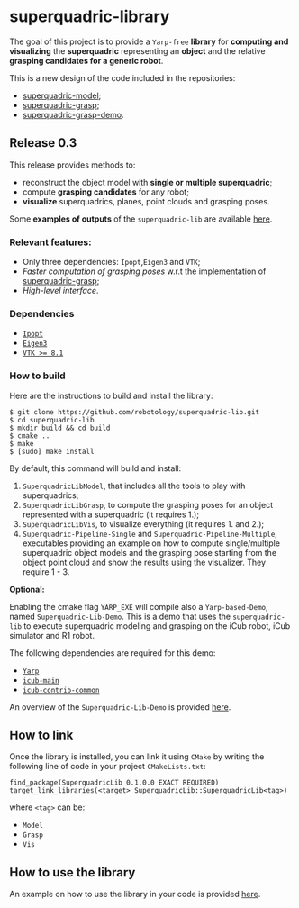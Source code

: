 # superquadric-library
The goal of this project is to provide  a `Yarp-free` **library** for **computing and visualizing** the **superquadric** representing an **object** and the relative **grasping candidates for a generic robot**.

This is a new design of the code included in the repositories:
- [superquadric-model](https://github.com/robotology/superquadric-model);
- [superquadric-grasp](https://github.com/robotology/superquadric-grasp);
- [superquadric-grasp-demo](https://github.com/robotology/superquadric-grasp-demo).
## Release 0.3
This release provides methods to:
- reconstruct the object model with **single or multiple superquadric**;
- compute  **grasping candidates** for any robot;
- **visualize** superquadrics, planes, point clouds and grasping poses.

Some **examples of outputs** of the `superquadric-lib` are available [here](https://github.com/robotology/superquadric-lib/blob/master/misc/README.md#modeling-and-grasping-results).

### Relevant features:
- Only three dependencies: `Ipopt`,`Eigen3` and `VTK`;
- _Faster computation of grasping poses_ w.r.t the implementation of [superquadric-grasp](https://github.com/robotology/superquadric-grasp);
- _High-level interface_. 

### Dependencies
 - [`Ipopt`](https://projects.coin-or.org/Ipopt)
 - [`Eigen3`](https://bitbucket.org/eigen/eigen/)
 - [`VTK >= 8.1`](https://vtk.org/)

 
 ### How to build
 Here are the instructions to build and  install the library:
 
 ```
 $ git clone https://github.com/robotology/superquadric-lib.git
 $ cd superquadric-lib
 $ mkdir build && cd build
 $ cmake ..
 $ make
 $ [sudo] make install
 
 ```
 By default, this command will build and install:
 1. `SuperquadricLibModel`, that includes all the tools to play with superquadrics;
 2. `SuperquadricLibGrasp`, to compute the grasping poses for an object represented with a superquadric (it requires 1.);
 3. `SuperquadricLibVis`, to visualize everything (it requires 1. and 2.);
 4. `Superquadric-Pipeline-Single` and `Superquadric-Pipeline-Multiple`, executables providing an example on how to compute single/multiple superquadric object models and the grasping pose starting from the object point cloud and show the results using the visualizer. They require 1 - 3.
 
 **Optional:**
 
 Enabling the cmake flag `YARP_EXE` will compile also a `Yarp-based-Demo`, named `Superquadric-Lib-Demo`. This is a demo that uses the `superquadric-lib` to execute superquadric modeling and grasping on the iCub robot, iCub simulator and R1 robot. 
 
The following dependencies are required for this demo:

- [`Yarp`](https://github.com/robotology/yarp)
- [`icub-main`](https://github.com/robotology/icub-main)
- [`icub-contrib-common`](https://github.com/robotology/icub-contrib-common)

An overview of the `Superquadric-Lib-Demo` is provided [here](https://github.com/robotology/superquadric-lib/tree/master/src/SuperquadricPipeline/yarp-demo).
 
 
 ## How to link
 Once the library is installed, you can link it using `CMake` by writing the following line of code in your project `CMakeLists.txt`:
 
 ```
find_package(SuperquadricLib 0.1.0.0 EXACT REQUIRED)
target_link_libraries(<target> SuperquadricLib::SuperquadricLib<tag>)
 ```
 where `<tag>` can be:
 - `Model`
 - `Grasp`
 - `Vis`
 
 ## How to use the library
 
 An example on how to use the library in your code is provided [here](https://github.com/robotology/superquadric-lib/tree/master/src/SuperquadricPipeline).
